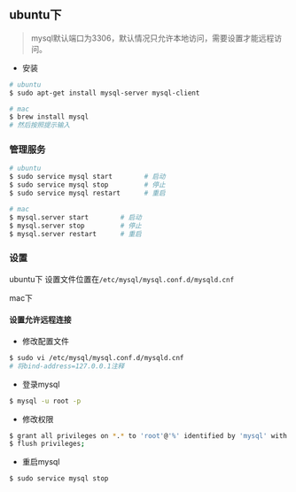 ## ubuntu下
> mysql默认端口为3306，默认情况只允许本地访问，需要设置才能远程访问。

- 安装
```bash
# ubuntu
$ sudo apt-get install mysql-server mysql-client

# mac
$ brew install mysql
# 然后按照提示输入
```

### 管理服务
```bash
# ubuntu
$ sudo service mysql start        # 启动
$ sudo service mysql stop         # 停止
$ sudo service mysql restart      # 重启

# mac
$ mysql.server start        # 启动
$ mysql.server stop         # 停止
$ mysql.server restart      # 重启
```

### 设置
ubuntu下
设置文件位置在`/etc/mysql/mysql.conf.d/mysqld.cnf`

mac下

#### 设置允许远程连接
- 修改配置文件
```bash
$ sudo vi /etc/mysql/mysql.conf.d/mysqld.cnf
# 将bind-address=127.0.0.1注释
```

- 登录mysql
```bash
$ mysql -u root -p
```

- 修改权限
```bash
$ grant all privileges on *.* to 'root'@'%' identified by 'mysql' with grant option;   # 其中'mysql'为数据库访问密码
$ flush privileges;
```

- 重启mysql
```bash
$ sudo service mysql stop
```

